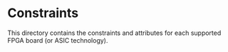 # Constraints

This directory contains the constraints and attributes for each
supported FPGA board (or ASIC technology).
